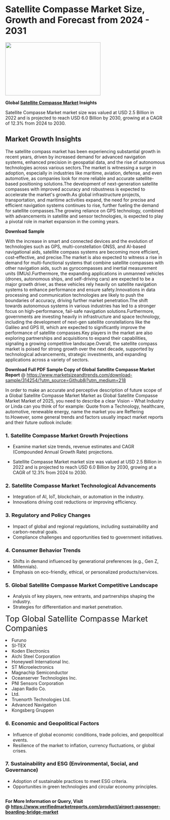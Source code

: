 <H1>Satellite Compasse Market Size, Growth and Forecast from 2024 - 2031</H1><img class="aligncenter size-medium wp-image-584254" src="https://thirdeyenews.in/wp-content/uploads/2024/09/Global-Market-Research-300x168.jpeg" alt="" width="300" height="168" /><p><strong>Global&nbsp;<a href="https://www.marketsizeandtrends.com/download-sample/314254/?utm_source=Github8j?utm_medium=218">Satellite Compasse Market</a> Insights</strong></p><p>Satellite Compasse Market market size was valued at USD 2.5 Billion in 2022 and is projected to reach USD 6.0 Billion by 2030, growing at a CAGR of 12.3% from 2024 to 2030.</p><p><h2>Market Growth Insights</h2> <p>The satellite compass market has been experiencing substantial growth in recent years, driven by increased demand for advanced navigation systems, enhanced precision in geospatial data, and the rise of autonomous technologies across various sectors.The market is witnessing a surge in adoption, especially in industries like maritime, aviation, defense, and even automotive, as companies look for more reliable and accurate satellite-based positioning solutions.The development of next-generation satellite compasses with improved accuracy and robustness is expected to accelerate the market's growth.As global infrastructure projects, transportation, and maritime activities expand, the need for precise and efficient navigation systems continues to rise, further fueling the demand for satellite compasses.The growing reliance on GPS technology, combined with advancements in satellite and sensor technologies, is expected to play a pivotal role in market expansion in the coming years.</p> <p><strong>Download Sample</strong></p> <p>With the increase in smart and connected devices and the evolution of technologies such as GPS, multi-constellation GNSS, and AI-based navigational aids, satellite compass systems are becoming more efficient, cost-effective, and precise.The market is also expected to witness a rise in demand for multi-functional systems that combine satellite compasses with other navigation aids, such as gyrocompasses and inertial measurement units (IMUs).Furthermore, the expanding applications in unmanned vehicles (drones, autonomous ships, and self-driving cars) are expected to be a major growth driver, as these vehicles rely heavily on satellite navigation systems to enhance performance and ensure safety.Innovations in data processing and communication technologies are likely to push the boundaries of accuracy, driving further market penetration.The shift towards autonomous systems in various industries has led to a stronger focus on high-performance, fail-safe navigation solutions.Furthermore, governments are investing heavily in infrastructure and space technology, including the development of next-gen satellite constellations like the Galileo and GPS III, which are expected to significantly improve the performance of satellite compasses.Key players in the market are also exploring partnerships and acquisitions to expand their capabilities, signaling a growing competitive landscape.Overall, the satellite compass market is poised for strong growth over the next decade, supported by technological advancements, strategic investments, and expanding applications across a variety of sectors.</p> <p><span class=""><strong>Download Full PDF Sample Copy of Global Satellite Compasse Market Report</strong> @ <a href="https://www.marketsizeandtrends.com/download-sample/314254/?utm_source=Github8j?utm_medium=218" target="_blank">https://www.marketsizeandtrends.com/download-sample/314254/?utm_source=Github8j?utm_medium=218</a></span></p><p>In order to make an accurate and perceptive description of future scope of a Global&nbsp;Satellite Compasse Market Market as Global&nbsp;Satellite Compasse Market Market of 2025, you need to describe a clear Vision &ndash; What Industry or Linda can you think of for example: Quote from a Technology, healthcare, automotive, renewable energy, name the market you are Reffering to.However, some general trends and factors usually impact market reports and their future outlook include:</p><h3>1.&nbsp;<strong>Satellite Compasse Market Growth Projections</strong></h3><ul><li>Examine market size trends, revenue estimates and CAGR (Compounded Annual Growth Rate) projections.</li><li><p>Satellite Compasse Market market size was valued at USD 2.5 Billion in 2022 and is projected to reach USD 6.0 Billion by 2030, growing at a CAGR of 12.3% from 2024 to 2030.</p></li></ul><h3>2.&nbsp;<strong>Satellite Compasse Market Technological Advancements</strong></h3><ul><li>Integration of AI, IoT, blockchain, or automation in the industry.</li><li>Innovations driving cost reductions or improving efficiency.</li></ul><h3>3.&nbsp;<strong>Regulatory and Policy Changes</strong></h3><ul><li>Impact of global and regional regulations, including sustainability and carbon-neutral goals.</li><li>Compliance challenges and opportunities tied to government initiatives.</li></ul><h3>4.&nbsp;<strong>Consumer Behavior Trends</strong></h3><ul><li>Shifts in demand influenced by generational preferences (e.g., Gen Z, Millennials).</li><li>Emphasis on eco-friendly, ethical, or personalized products/services.</li></ul><h3>5.&nbsp;<strong>Global Satellite Compasse Market Competitive Landscape</strong></h3><ul><li>Analysis of key players, new entrants, and partnerships shaping the industry.</li><li>Strategies for differentiation and market penetration.</li></ul><p data-pm-slice="1 1 []"><span style="color: inherit; font-family: inherit; font-size: 25px;">Top Global Satellite Compasse Market Companies</span></p><div class="" data-test-id=""><p><li>Furuno</li><li> SI-TEX</li><li> Koden Electronics</li><li> Aichi Steel Corporation</li><li> Honeywell International Inc.</li><li> ST Microelectronics</li><li> Magnachip Semiconductor</li><li> Oceanserver Technologies Inc.</li><li> PNI Sensors Corporation</li><li> Japan Radio Co.</li><li>Ltd.</li><li> Truenorth Technologies Ltd.</li><li> Advanced Navigation</li><li> Kongsberg Gruppen</li></p></div><h3>6.&nbsp;<strong>Economic and Geopolitical Factors</strong></h3><ul><li>Influence of global economic conditions, trade policies, and geopolitical events.</li><li>Resilience of the market to inflation, currency fluctuations, or global crises.</li></ul><h3>7.&nbsp;<strong>Sustainability and ESG (Environmental, Social, and Governance)</strong></h3><ul><li>Adoption of sustainable practices to meet ESG criteria.</li><li>Opportunities in green technologies and circular economy principles.</li></ul><h2><strong style="font-size: 14px;">For More Information or Query, Visit @&nbsp;</strong><a style="background-color: #ffffff; font-size: 14px;" href="https://www.marketsizeandtrends.com/report/satellite-compasse-market/" target="_blank">https://www.verifiedmarketreports.com/product/airport-passenger-boarding-bridge-market</a></h2>